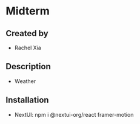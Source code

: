 # Midterm

## Created by
- Rachel Xia

## Description
- Weather

## Installation
- NextUI: npm i @nextui-org/react framer-motion